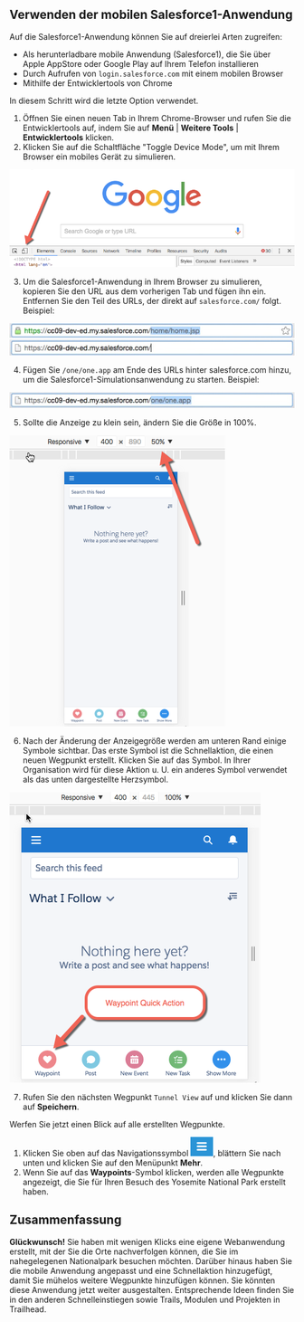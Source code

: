 ## Verwenden der mobilen Salesforce1-Anwendung
Auf die Salesforce1-Anwendung können Sie auf dreierlei Arten zugreifen:

* Als herunterladbare mobile Anwendung (Salesforce1), die Sie über Apple AppStore oder Google Play auf Ihrem Telefon installieren
* Durch Aufrufen von <code>login.salesforce.com</code> mit einem mobilen Browser
* Mithilfe der Entwicklertools von Chrome

In diesem Schritt wird die letzte Option verwendet. 

1. Öffnen Sie einen neuen Tab in Ihrem Chrome-Browser und rufen Sie die Entwicklertools auf, indem Sie auf **Menü** | **Weitere Tools** | **Entwicklertools** klicken.
2. Klicken Sie auf die Schaltfläche "Toggle Device Mode", um mit Ihrem Browser ein mobiles Gerät zu simulieren.

  ![bild](create_app4_1.png)

3. Um die Salesforce1-Anwendung in Ihrem Browser zu simulieren, kopieren Sie den URL aus dem vorherigen Tab und fügen ihn ein. Entfernen Sie den Teil des URLs, der direkt auf `salesforce.com/` folgt. Beispiel:

  ![bild](create_app4_oneapp1.jpg)
  ![bild](create_app4_oneapp2.jpg)

4. Fügen Sie `/one/one.app` am Ende des URLs hinter salesforce.com hinzu, um die Salesforce1-Simulationsanwendung zu starten. Beispiel:

  ![bild](create_app4_oneapp3.jpg)

5. Sollte die Anzeige zu klein sein, ändern Sie die Größe in 100%.

  ![bild](create_app4_oneapp4.png)

6. Nach der Änderung der Anzeigegröße werden am unteren Rand einige Symbole sichtbar. Das erste Symbol ist die Schnellaktion, die einen neuen Wegpunkt erstellt. Klicken Sie auf das Symbol. In Ihrer Organisation wird für diese Aktion u. U. ein anderes Symbol verwendet als das unten dargestellte Herzsymbol.

  ![bild](create_app4_oneapp5.png)

7. Rufen Sie den nächsten Wegpunkt <code>Tunnel View</code> auf und klicken Sie dann auf **Speichern**.

Werfen Sie jetzt einen Blick auf alle erstellten Wegpunkte.

1. Klicken Sie oben auf das Navigationssymbol ![Navigationssymbol](hamburger.png), blättern Sie nach unten und klicken Sie auf den Menüpunkt **Mehr**.
2. Wenn Sie auf das **Waypoints**-Symbol klicken, werden alle Wegpunkte angezeigt, die Sie für Ihren Besuch des Yosemite National Park erstellt haben.


## Zusammenfassung
**Glückwunsch!** Sie haben mit wenigen Klicks eine eigene Webanwendung erstellt, mit der Sie die Orte nachverfolgen können, die Sie im nahegelegenen Nationalpark besuchen möchten. Darüber hinaus haben Sie die mobile Anwendung angepasst und eine Schnellaktion hinzugefügt, damit Sie mühelos weitere Wegpunkte hinzufügen können. Sie könnten diese Anwendung jetzt weiter ausgestalten. Entsprechende Ideen finden Sie in den anderen Schnelleinstiegen sowie Trails, Modulen und Projekten in Trailhead.
